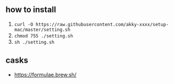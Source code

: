 ## how to install
1. `curl -O https://raw.githubusercontent.com/akky-xxxx/setup-mac/master/setting.sh`
2. `chmod 755 ./setting.sh`
3. `sh ./setting.sh`

## casks
- https://formulae.brew.sh/
